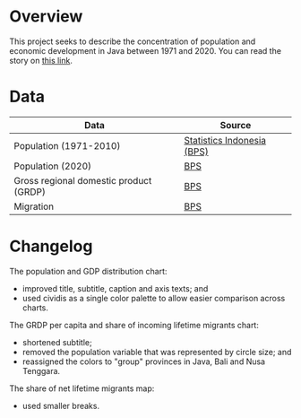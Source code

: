 # Overview

This project seeks to describe the concentration of population and economic development in Java between 1971 and 2020. You can read the story on [this link](https://www.thejakartapost.com/news/2021/05/23/indonesia-remains-java-centric-despite-jokowis-infrastructure-campaign.html).


# Data

Data | Source |  
---- | ------ |  
Population (1971-2010) | [Statistics Indonesia (BPS)](https://www.bps.go.id/statictable/2009/02/20/1267/jumlah-penduduk-hasil-sensus-penduduk-sp-dan-survei-penduduk-antar-sensus-supas-menurut-provinsi-1971---2015.html) |  
Population (2020) | [BPS](https://www.bps.go.id/pressrelease/2021/01/21/1854/hasil-sensus-penduduk-2020.html) |  
Gross regional domestic product (GRDP) | [BPS](https://www.bps.go.id/indicator/171/533/1/-seri-2010-2-pdrb-atas-dasar-harga-konstan-menurut-pengeluaran-2010-100-.html) |  
Migration | [BPS](https://bps.go.id/publication/2020/12/02/725d484ca73434e95d4d4b9d/profil-migran-hasil-survei-sosial-ekonomi-nasional-2019.html) |  


# Changelog

The population and GDP distribution chart:  
- improved title, subtitle, caption and axis texts; and  
- used cividis as a single color palette to allow easier comparison across charts.

The GRDP per capita and share of incoming lifetime migrants chart:  
- shortened subtitle;  
- removed the population variable that was represented by circle size; and  
- reassigned the colors to "group" provinces in Java, Bali and Nusa Tenggara.

The share of net lifetime migrants map:  
- used smaller breaks.
